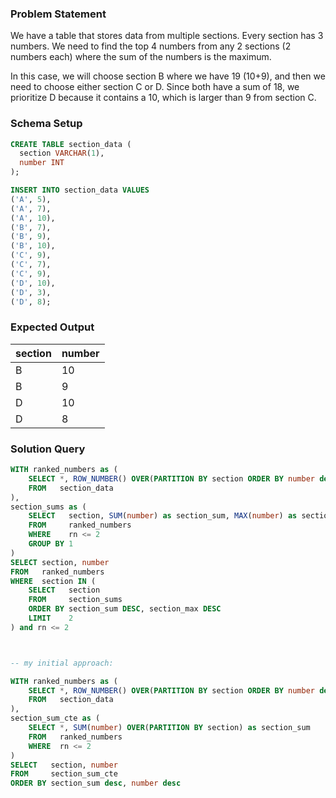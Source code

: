 ### Problem Statement

We have a table that stores data from multiple sections. Every section has 3 numbers. We need to find the top 4 numbers from any 2 sections (2 numbers each) where the sum of the numbers is the maximum. 

In this case, we will choose section B where we have 19 (10+9), and then we need to choose either section C or D. Since both have a sum of 18, we prioritize D because it contains a 10, which is larger than 9 from section C.

### Schema Setup

```sql
CREATE TABLE section_data (
  section VARCHAR(1),
  number INT
);

INSERT INTO section_data VALUES
('A', 5),
('A', 7),
('A', 10),
('B', 7),
('B', 9),
('B', 10),
('C', 9),
('C', 7),
('C', 9),
('D', 10),
('D', 3),
('D', 8);
```

### Expected Output

| section | number |
|---------|--------|
| B       | 10     |
| B       | 9      |
| D       | 10     |
| D       | 8      |

### Solution Query

```sql
WITH ranked_numbers as (
    SELECT *, ROW_NUMBER() OVER(PARTITION BY section ORDER BY number desc) as rn
    FROM   section_data
),
section_sums as (
    SELECT   section, SUM(number) as section_sum, MAX(number) as section_max
    FROM     ranked_numbers
    WHERE    rn <= 2
    GROUP BY 1
)
SELECT section, number
FROM   ranked_numbers
WHERE  section IN (
    SELECT   section
    FROM     section_sums
    ORDER BY section_sum DESC, section_max DESC
    LIMIT    2
) and rn <= 2



-- my initial approach: 

WITH ranked_numbers as (
    SELECT *, ROW_NUMBER() OVER(PARTITION BY section ORDER BY number desc) as rn
    FROM   section_data
),
section_sum_cte as (
    SELECT *, SUM(number) OVER(PARTITION BY section) as section_sum
    FROM   ranked_numbers
    WHERE  rn <= 2
)
SELECT   section, number
FROM     section_sum_cte
ORDER BY section_sum desc, number desc
```
